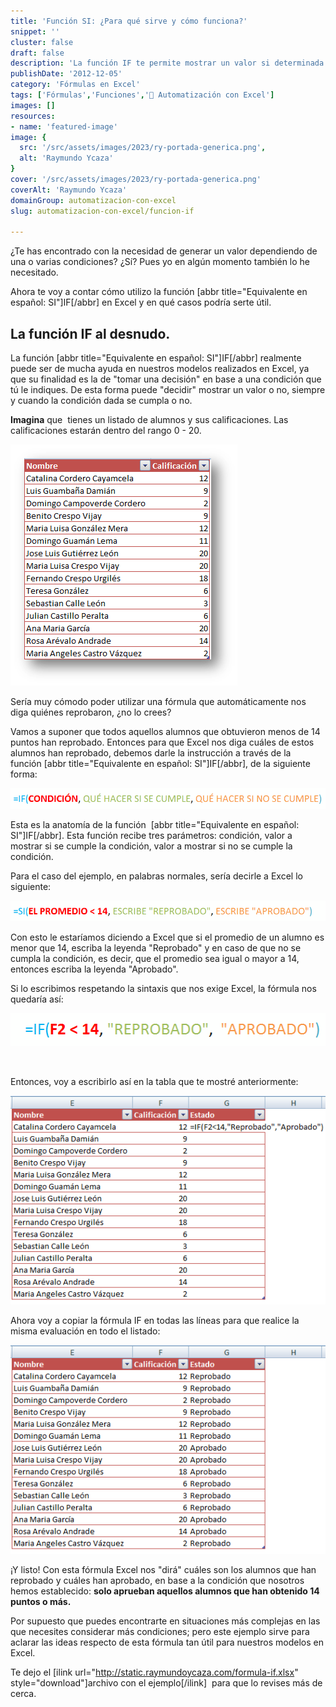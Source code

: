 ```yaml
---
title: 'Función SI: ¿Para qué sirve y cómo funciona?'
snippet: ''
cluster: false
draft: false 
description: 'La función IF te permite mostrar un valor si determinada condición se cumple y mostrar otro distinto si la condición no se cumple. Averigua cómo funciona.'
publishDate: '2012-12-05'
category: 'Fórmulas en Excel'
tags: ['Fórmulas','Funciones','🤖 Automatización con Excel']
images: []
resources: 
- name: 'featured-image'
image: {
  src: '/src/assets/images/2023/ry-portada-generica.png',
  alt: 'Raymundo Ycaza'
}
cover: '/src/assets/images/2023/ry-portada-generica.png'
coverAlt: 'Raymundo Ycaza'
domainGroup: automatizacion-con-excel
slug: automatizacion-con-excel/funcion-if

---
```


¿Te has encontrado con la necesidad de generar un valor dependiendo de una o varias condiciones? ¿Sí? Pues yo en algún momento también lo he necesitado.

Ahora te voy a contar cómo utilizo la función \[abbr title="Equivalente en español: SI"\]IF\[/abbr\] en Excel y en qué casos podría serte útil.

## La función IF al desnudo.

La función \[abbr title="Equivalente en español: SI"\]IF\[/abbr\] realmente puede ser de mucha ayuda en nuestros modelos realizados en Excel, ya que su finalidad es la de "tomar una decisión" en base a una condición que tú le indiques. De esta forma puede "decidir" mostrar un valor o no, siempre y cuando la condición dada se cumpla o no.

**Imagina** que  tienes un listado de alumnos y sus calificaciones. Las calificaciones estarán dentro del rango 0 - 20.

[![Función IF](/src/assets/images/2023/listado-nombres-alumnos1.png "Función IF")](http://raymundoycaza.com/wp-content/uploads/listado-nombres-alumnos1.png)

Sería muy cómodo poder utilizar una fórmula que automáticamente nos diga quiénes reprobaron, ¿no lo crees?

Vamos a suponer que todos aquellos alumnos que obtuvieron menos de 14 puntos han reprobado. Entonces para que Excel nos diga cuáles de estos alumnos han reprobado, debemos darle la instrucción a través de la función \[abbr title="Equivalente en español: SI"\]IF\[/abbr\], de la siguiente forma:

[![Función IF](/src/assets/images/2023/2012-12-04-16_07_30-Editar-entrada-‹-Raymundo-Ycaza-—-WordPress1.png "Función IF")](http://raymundoycaza.com/wp-content/uploads/2012-12-04-16_07_30-Editar-entrada-‹-Raymundo-Ycaza-—-WordPress1.png)

Esta es la anatomía de la función  \[abbr title="Equivalente en español: SI"\]IF\[/abbr\]. Esta función recibe tres parámetros: condición, valor a mostrar si se cumple la condición, valor a mostrar si no se cumple la condición.

Para el caso del ejemplo, en palabras normales, sería decirle a Excel lo siguiente:

[![Función IF](/src/assets/images/2023/2012-12-04-16_13_33-Editar-entrada-‹-Raymundo-Ycaza-—-WordPress1.png "Función IF")](http://raymundoycaza.com/wp-content/uploads/2012-12-04-16_13_33-Editar-entrada-‹-Raymundo-Ycaza-—-WordPress1.png)

Con esto le estaríamos diciendo a Excel que si el promedio de un alumno es menor que 14, escriba la leyenda "Reprobado" y en caso de que no se cumpla la condición, es decir, que el promedio sea igual o mayor a 14, entonces escriba la leyenda "Aprobado".

Si lo escribimos respetando la sintaxis que nos exige Excel, la fórmula nos quedaría así:

[![Fórmula IF](/src/assets/images/2023/2012120443001.png "Fórmula IF")](http://raymundoycaza.com/wp-content/uploads/2012120443001.png)

 

Entonces, voy a escribirlo así en la tabla que te mostré anteriormente:

[![Función IF](/src/assets/images/2023/2012120448361.png "Función IF")](http://raymundoycaza.com/wp-content/uploads/2012120448361.png)

Ahora voy a copiar la fórmula IF en todas las líneas para que realice la misma evaluación en todo el listado:

[![Fórmula IF](/src/assets/images/2023/2012120454391.png "Fórmula IF")](http://raymundoycaza.com/wp-content/uploads/2012120454391.png)

¡Y listo! Con esta fórmula Excel nos "dirá" cuáles son los alumnos que han reprobado y cuáles han aprobado, en base a la condición que nosotros hemos establecido: **solo aprueban aquellos alumnos que han obtenido 14 puntos o más.**

Por supuesto que puedes encontrarte en situaciones más complejas en las que necesites considerar más condiciones; pero este ejemplo sirve para aclarar las ideas respecto de esta fórmula tan útil para nuestros modelos en Excel.

Te dejo el \[ilink url="http://static.raymundoycaza.com/formula-if.xlsx" style="download"\]archivo con el ejemplo\[/ilink\]  para que lo revises más de cerca.
